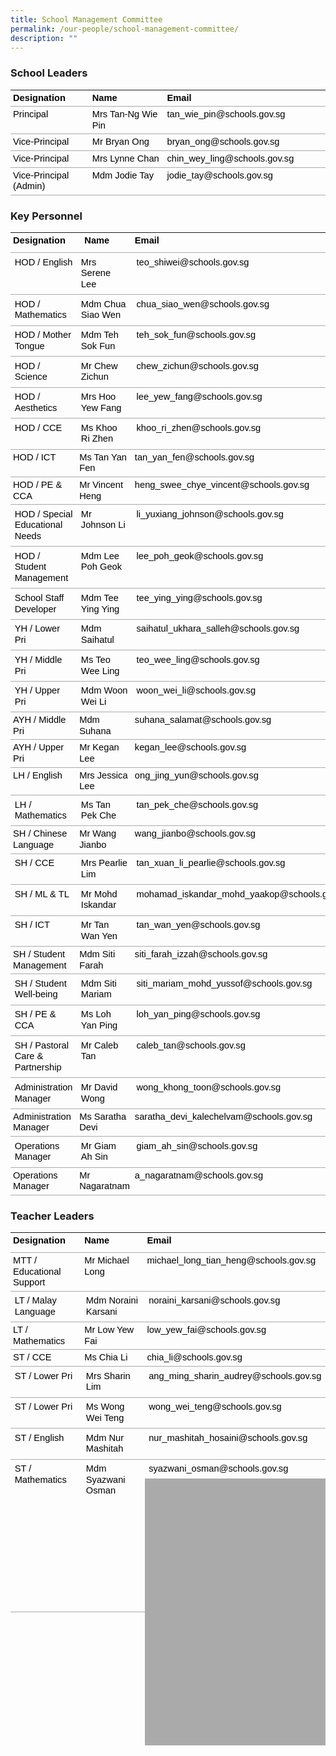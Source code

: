 ```yaml
---
title: School Management Committee
permalink: /our-people/school-management-committee/
description: ""
---
```

### School Leaders

  

<table style="border:none;border-collapse:collapse;"><colgroup><col width="154"><col width="176"><col width="294"></colgroup><tbody><tr style="height:18pt"><td style="border-bottom:solid #aaaaaa 0.75pt;vertical-align:top;padding:3pt 3pt 3pt 3pt;overflow:hidden;overflow-wrap:break-word;"><p dir="ltr" style="line-height:1.2;margin-top:0pt;margin-bottom:0pt;"><span style="font-size:11pt;font-family:Arial;color:#000000;background-color:transparent;font-weight:700;font-style:normal;font-variant:normal;text-decoration:none;vertical-align:top;white-space:pre;white-space:pre-wrap;">Designation</span></p></td><td style="border-bottom:solid #aaaaaa 0.75pt;vertical-align:top;padding:3pt 3pt 3pt 3pt;overflow:hidden;overflow-wrap:break-word;"><p dir="ltr" style="line-height:1.2;margin-top:0pt;margin-bottom:0pt;"><span style="font-size:11pt;font-family:Arial;color:#000000;background-color:transparent;font-weight:700;font-style:normal;font-variant:normal;text-decoration:none;vertical-align:top;white-space:pre;white-space:pre-wrap;">Name</span></p></td><td style="border-bottom:solid #aaaaaa 0.75pt;vertical-align:top;padding:3pt 3pt 3pt 3pt;overflow:hidden;overflow-wrap:break-word;"><p dir="ltr" style="line-height:1.2;margin-top:0pt;margin-bottom:0pt;"><span style="font-size:11pt;font-family:Arial;color:#000000;background-color:transparent;font-weight:700;font-style:normal;font-variant:normal;text-decoration:none;vertical-align:top;white-space:pre;white-space:pre-wrap;">Email</span></p></td></tr><tr style="height:18pt"><td style="border-bottom:solid #aaaaaa 0.75pt;border-top:solid #aaaaaa 0.75pt;vertical-align:top;padding:3pt 3pt 3pt 3pt;overflow:hidden;overflow-wrap:break-word;"><p dir="ltr" style="line-height:1.2;margin-top:0pt;margin-bottom:0pt;"><span style="font-size:11pt;font-family:Arial;color:#000000;background-color:transparent;font-weight:400;font-style:normal;font-variant:normal;text-decoration:none;vertical-align:top;white-space:pre;white-space:pre-wrap;">Principal</span></p></td><td style="border-bottom:solid #aaaaaa 0.75pt;border-top:solid #aaaaaa 0.75pt;vertical-align:top;padding:3pt 3pt 3pt 3pt;overflow:hidden;overflow-wrap:break-word;"><p dir="ltr" style="line-height:1.2;margin-top:0pt;margin-bottom:0pt;"><span style="font-size:11pt;font-family:Arial;color:#000000;background-color:transparent;font-weight:400;font-style:normal;font-variant:normal;text-decoration:none;vertical-align:top;white-space:pre;white-space:pre-wrap;">Mrs Tan-Ng Wie Pin</span></p></td><td style="border-bottom:solid #aaaaaa 0.75pt;border-top:solid #aaaaaa 0.75pt;vertical-align:top;padding:3pt 3pt 3pt 3pt;overflow:hidden;overflow-wrap:break-word;"><p dir="ltr" style="line-height:1.2;margin-top:0pt;margin-bottom:0pt;"><span style="font-size:11pt;font-family:Arial;color:#000000;background-color:transparent;font-weight:400;font-style:normal;font-variant:normal;text-decoration:none;vertical-align:top;white-space:pre;white-space:pre-wrap;">tan_wie_pin@schools.gov.sg</span></p></td></tr><tr style="height:18pt"><td style="border-bottom:solid #aaaaaa 0.75pt;border-top:solid #aaaaaa 0.75pt;vertical-align:top;padding:3pt 3pt 3pt 3pt;overflow:hidden;overflow-wrap:break-word;"><p dir="ltr" style="line-height:1.2;margin-top:0pt;margin-bottom:0pt;"><span style="font-size:11pt;font-family:Arial;color:#000000;background-color:transparent;font-weight:400;font-style:normal;font-variant:normal;text-decoration:none;vertical-align:top;white-space:pre;white-space:pre-wrap;">Vice-Principal</span></p></td><td style="border-bottom:solid #aaaaaa 0.75pt;border-top:solid #aaaaaa 0.75pt;vertical-align:top;padding:3pt 3pt 3pt 3pt;overflow:hidden;overflow-wrap:break-word;"><p dir="ltr" style="line-height:1.2;margin-top:0pt;margin-bottom:0pt;"><span style="font-size:11pt;font-family:Arial;color:#000000;background-color:transparent;font-weight:400;font-style:normal;font-variant:normal;text-decoration:none;vertical-align:top;white-space:pre;white-space:pre-wrap;">Mr Bryan Ong</span></p></td><td style="border-bottom:solid #aaaaaa 0.75pt;border-top:solid #aaaaaa 0.75pt;vertical-align:top;padding:3pt 3pt 3pt 3pt;overflow:hidden;overflow-wrap:break-word;"><p dir="ltr" style="line-height:1.2;margin-top:0pt;margin-bottom:0pt;"><span style="font-size:11pt;font-family:Arial;color:#000000;background-color:transparent;font-weight:400;font-style:normal;font-variant:normal;text-decoration:none;vertical-align:top;white-space:pre;white-space:pre-wrap;">bryan_ong@schools.gov.sg</span></p></td></tr><tr style="height:18pt"><td style="border-bottom:solid #aaaaaa 0.75pt;border-top:solid #aaaaaa 0.75pt;vertical-align:top;padding:3pt 3pt 3pt 3pt;overflow:hidden;overflow-wrap:break-word;"><p dir="ltr" style="line-height:1.2;margin-top:0pt;margin-bottom:0pt;"><span style="font-size:11pt;font-family:Arial;color:#000000;background-color:transparent;font-weight:400;font-style:normal;font-variant:normal;text-decoration:none;vertical-align:top;white-space:pre;white-space:pre-wrap;">Vice-Principal</span></p></td><td style="border-bottom:solid #aaaaaa 0.75pt;border-top:solid #aaaaaa 0.75pt;vertical-align:top;padding:3pt 3pt 3pt 3pt;overflow:hidden;overflow-wrap:break-word;"><p dir="ltr" style="line-height:1.2;margin-top:0pt;margin-bottom:0pt;"><span style="font-size:11pt;font-family:Arial;color:#000000;background-color:transparent;font-weight:400;font-style:normal;font-variant:normal;text-decoration:none;vertical-align:top;white-space:pre;white-space:pre-wrap;">Mrs Lynne Chan</span></p></td><td style="border-bottom:solid #aaaaaa 0.75pt;border-top:solid #aaaaaa 0.75pt;vertical-align:top;padding:3pt 3pt 3pt 3pt;overflow:hidden;overflow-wrap:break-word;"><p dir="ltr" style="line-height:1.2;margin-top:0pt;margin-bottom:0pt;"><span style="font-size:11pt;font-family:Arial;color:#000000;background-color:transparent;font-weight:400;font-style:normal;font-variant:normal;text-decoration:none;vertical-align:top;white-space:pre;white-space:pre-wrap;">chin_wey_ling@schools.gov.sg</span></p></td></tr><tr style="height:18pt"><td style="border-bottom:solid #aaaaaa 0.75pt;border-top:solid #aaaaaa 0.75pt;vertical-align:top;padding:3pt 3pt 3pt 3pt;overflow:hidden;overflow-wrap:break-word;"><p dir="ltr" style="line-height:1.2;margin-top:0pt;margin-bottom:0pt;"><span style="font-size:11pt;font-family:Arial;color:#000000;background-color:transparent;font-weight:400;font-style:normal;font-variant:normal;text-decoration:none;vertical-align:top;white-space:pre;white-space:pre-wrap;">Vice-Principal (Admin)</span></p></td><td style="border-bottom:solid #aaaaaa 0.75pt;border-top:solid #aaaaaa 0.75pt;vertical-align:top;padding:3pt 3pt 3pt 3pt;overflow:hidden;overflow-wrap:break-word;"><p dir="ltr" style="line-height:1.2;margin-top:0pt;margin-bottom:0pt;"><span style="font-size:11pt;font-family:Arial;color:#000000;background-color:transparent;font-weight:400;font-style:normal;font-variant:normal;text-decoration:none;vertical-align:top;white-space:pre;white-space:pre-wrap;">Mdm Jodie Tay&nbsp;</span></p></td><td style="border-bottom:solid #aaaaaa 0.75pt;border-top:solid #aaaaaa 0.75pt;vertical-align:top;padding:3pt 3pt 3pt 3pt;overflow:hidden;overflow-wrap:break-word;"><p dir="ltr" style="line-height:1.2;margin-top:0pt;margin-bottom:0pt;"><span style="font-size:11pt;font-family:Arial;color:#000000;background-color:transparent;font-weight:400;font-style:normal;font-variant:normal;text-decoration:none;vertical-align:top;white-space:pre;white-space:pre-wrap;">jodie_tay@schools.gov.sg</span></p></td></tr></tbody></table>


### Key Personnel

<table style="border:none;border-collapse:collapse;"><colgroup><col width="165"><col width="168"><col width="291"></colgroup><tbody><tr style="height:24pt"><td style="border-bottom:solid #aaaaaa 0.75pt;vertical-align:top;padding:3pt 3pt 3pt 3pt;overflow:hidden;overflow-wrap:break-word;"><p dir="ltr" style="line-height:1.2;margin-top:0pt;margin-bottom:0pt;"><span style="font-size:11pt;font-family:Arial;color:#000000;background-color:transparent;font-weight:700;font-style:normal;font-variant:normal;text-decoration:none;vertical-align:top;white-space:pre;white-space:pre-wrap;">Designation</span></p></td><td style="border-bottom:solid #aaaaaa 0.75pt;vertical-align:top;padding:3pt 3pt 3pt 3pt;overflow:hidden;overflow-wrap:break-word;"><p dir="ltr" style="line-height:1.2;margin-top:0pt;margin-bottom:0pt;"><span style="font-size:11pt;font-family:Arial;color:#000000;background-color:transparent;font-weight:700;font-style:normal;font-variant:normal;text-decoration:none;vertical-align:top;white-space:pre;white-space:pre-wrap;">&nbsp; Name</span></p></td><td style="border-bottom:solid #aaaaaa 0.75pt;vertical-align:top;padding:3pt 3pt 3pt 3pt;overflow:hidden;overflow-wrap:break-word;"><p dir="ltr" style="line-height:1.2;margin-top:0pt;margin-bottom:0pt;"><span style="font-size:11pt;font-family:Arial;color:#000000;background-color:transparent;font-weight:700;font-style:normal;font-variant:normal;text-decoration:none;vertical-align:top;white-space:pre;white-space:pre-wrap;">Email</span></p></td></tr><tr style="height:13.5pt"><td style="border-bottom:solid #aaaaaa 0.75pt;border-top:solid #aaaaaa 0.75pt;vertical-align:top;padding:5pt 5pt 5pt 5pt;overflow:hidden;overflow-wrap:break-word;"><p dir="ltr" style="line-height:1.2;margin-top:0pt;margin-bottom:0pt;"><span style="font-size:11pt;font-family:Arial;color:#000000;background-color:transparent;font-weight:400;font-style:normal;font-variant:normal;text-decoration:none;vertical-align:top;white-space:pre;white-space:pre-wrap;">HOD / English</span></p></td><td style="border-bottom:solid #aaaaaa 0.75pt;border-top:solid #aaaaaa 0.75pt;vertical-align:top;padding:5pt 5pt 5pt 5pt;overflow:hidden;overflow-wrap:break-word;"><p dir="ltr" style="line-height:1.2;margin-top:0pt;margin-bottom:0pt;"><span style="font-size:11pt;font-family:Arial;color:#000000;background-color:transparent;font-weight:400;font-style:normal;font-variant:normal;text-decoration:none;vertical-align:top;white-space:pre;white-space:pre-wrap;">Mrs Serene Lee&nbsp;</span></p></td><td style="border-bottom:solid #aaaaaa 0.75pt;border-top:solid #aaaaaa 0.75pt;vertical-align:top;padding:5pt 5pt 5pt 5pt;overflow:hidden;overflow-wrap:break-word;"><p dir="ltr" style="line-height:1.2;margin-top:0pt;margin-bottom:0pt;"><span style="font-size:11pt;font-family:Arial;color:#000000;background-color:transparent;font-weight:400;font-style:normal;font-variant:normal;text-decoration:none;vertical-align:top;white-space:pre;white-space:pre-wrap;">teo_shiwei@schools.gov.sg</span></p></td></tr><tr style="height:6.75pt"><td style="border-bottom:solid #aaaaaa 0.75pt;border-top:solid #aaaaaa 0.75pt;vertical-align:top;padding:5pt 5pt 5pt 5pt;overflow:hidden;overflow-wrap:break-word;"><p dir="ltr" style="line-height:1.2;margin-top:0pt;margin-bottom:0pt;"><span style="font-size:11pt;font-family:Arial;color:#000000;background-color:transparent;font-weight:400;font-style:normal;font-variant:normal;text-decoration:none;vertical-align:top;white-space:pre;white-space:pre-wrap;">HOD / Mathematics</span></p></td><td style="border-bottom:solid #aaaaaa 0.75pt;border-top:solid #aaaaaa 0.75pt;vertical-align:top;padding:5pt 5pt 5pt 5pt;overflow:hidden;overflow-wrap:break-word;"><p dir="ltr" style="line-height:1.2;margin-top:0pt;margin-bottom:0pt;"><span style="font-size:11pt;font-family:Arial;color:#000000;background-color:transparent;font-weight:400;font-style:normal;font-variant:normal;text-decoration:none;vertical-align:top;white-space:pre;white-space:pre-wrap;">Mdm Chua Siao Wen&nbsp;</span></p></td><td style="border-bottom:solid #aaaaaa 0.75pt;border-top:solid #aaaaaa 0.75pt;vertical-align:top;padding:5pt 5pt 5pt 5pt;overflow:hidden;overflow-wrap:break-word;"><p dir="ltr" style="line-height:1.2;margin-top:0pt;margin-bottom:0pt;"><span style="font-size:11pt;font-family:Arial;color:#000000;background-color:transparent;font-weight:400;font-style:normal;font-variant:normal;text-decoration:none;vertical-align:top;white-space:pre;white-space:pre-wrap;">chua_siao_wen@schools.gov.sg</span></p></td></tr><tr style="height:0pt"><td style="border-bottom:solid #aaaaaa 0.75pt;border-top:solid #aaaaaa 0.75pt;vertical-align:top;padding:5pt 5pt 5pt 5pt;overflow:hidden;overflow-wrap:break-word;"><p dir="ltr" style="line-height:1.2;margin-top:0pt;margin-bottom:0pt;"><span style="font-size:11pt;font-family:Arial;color:#000000;background-color:transparent;font-weight:400;font-style:normal;font-variant:normal;text-decoration:none;vertical-align:top;white-space:pre;white-space:pre-wrap;">HOD / Mother Tongue</span></p></td><td style="border-bottom:solid #aaaaaa 0.75pt;border-top:solid #aaaaaa 0.75pt;vertical-align:top;padding:5pt 5pt 5pt 5pt;overflow:hidden;overflow-wrap:break-word;"><p dir="ltr" style="line-height:1.2;margin-top:0pt;margin-bottom:0pt;"><span style="font-size:11pt;font-family:Arial;color:#000000;background-color:transparent;font-weight:400;font-style:normal;font-variant:normal;text-decoration:none;vertical-align:top;white-space:pre;white-space:pre-wrap;">Mdm Teh Sok Fun</span></p></td><td style="border-bottom:solid #aaaaaa 0.75pt;border-top:solid #aaaaaa 0.75pt;vertical-align:top;padding:5pt 5pt 5pt 5pt;overflow:hidden;overflow-wrap:break-word;"><p dir="ltr" style="line-height:1.2;margin-top:0pt;margin-bottom:0pt;"><span style="font-size:11pt;font-family:Arial;color:#000000;background-color:transparent;font-weight:400;font-style:normal;font-variant:normal;text-decoration:none;vertical-align:top;white-space:pre;white-space:pre-wrap;">teh_sok_fun@schools.gov.sg</span></p></td></tr><tr style="height:0pt"><td style="border-bottom:solid #aaaaaa 0.75pt;border-top:solid #aaaaaa 0.75pt;vertical-align:top;padding:5pt 5pt 5pt 5pt;overflow:hidden;overflow-wrap:break-word;"><p dir="ltr" style="line-height:1.2;margin-top:0pt;margin-bottom:0pt;"><span style="font-size:11pt;font-family:Arial;color:#000000;background-color:transparent;font-weight:400;font-style:normal;font-variant:normal;text-decoration:none;vertical-align:top;white-space:pre;white-space:pre-wrap;">HOD / Science</span></p></td><td style="border-bottom:solid #aaaaaa 0.75pt;border-top:solid #aaaaaa 0.75pt;vertical-align:top;padding:5pt 5pt 5pt 5pt;overflow:hidden;overflow-wrap:break-word;"><p dir="ltr" style="line-height:1.2;margin-top:0pt;margin-bottom:0pt;"><span style="font-size:11pt;font-family:Arial;color:#000000;background-color:transparent;font-weight:400;font-style:normal;font-variant:normal;text-decoration:none;vertical-align:top;white-space:pre;white-space:pre-wrap;">Mr Chew Zichun</span></p></td><td style="border-bottom:solid #aaaaaa 0.75pt;border-top:solid #aaaaaa 0.75pt;vertical-align:top;padding:5pt 5pt 5pt 5pt;overflow:hidden;overflow-wrap:break-word;"><p dir="ltr" style="line-height:1.2;margin-top:0pt;margin-bottom:0pt;"><span style="font-size:11pt;font-family:Arial;color:#000000;background-color:transparent;font-weight:400;font-style:normal;font-variant:normal;text-decoration:none;vertical-align:top;white-space:pre;white-space:pre-wrap;">chew_zichun@schools.gov.sg</span></p></td></tr><tr style="height:0pt"><td style="border-bottom:solid #aaaaaa 0.75pt;border-top:solid #aaaaaa 0.75pt;vertical-align:top;padding:5pt 5pt 5pt 5pt;overflow:hidden;overflow-wrap:break-word;"><p dir="ltr" style="line-height:1.2;margin-top:0pt;margin-bottom:0pt;"><span style="font-size:11pt;font-family:Arial;color:#000000;background-color:transparent;font-weight:400;font-style:normal;font-variant:normal;text-decoration:none;vertical-align:top;white-space:pre;white-space:pre-wrap;">HOD / Aesthetics</span></p></td><td style="border-bottom:solid #aaaaaa 0.75pt;border-top:solid #aaaaaa 0.75pt;vertical-align:top;padding:5pt 5pt 5pt 5pt;overflow:hidden;overflow-wrap:break-word;"><p dir="ltr" style="line-height:1.2;margin-top:0pt;margin-bottom:0pt;"><span style="font-size:11pt;font-family:Arial;color:#000000;background-color:transparent;font-weight:400;font-style:normal;font-variant:normal;text-decoration:none;vertical-align:top;white-space:pre;white-space:pre-wrap;">Mrs Hoo Yew Fang&nbsp;</span></p></td><td style="border-bottom:solid #aaaaaa 0.75pt;border-top:solid #aaaaaa 0.75pt;vertical-align:top;padding:5pt 5pt 5pt 5pt;overflow:hidden;overflow-wrap:break-word;"><p dir="ltr" style="line-height:1.2;margin-top:0pt;margin-bottom:0pt;"><span style="font-size:11pt;font-family:Arial;color:#000000;background-color:transparent;font-weight:400;font-style:normal;font-variant:normal;text-decoration:none;vertical-align:top;white-space:pre;white-space:pre-wrap;">lee_yew_fang@schools.gov.sg</span></p></td></tr><tr style="height:0pt"><td style="border-bottom:solid #aaaaaa 0.75pt;border-top:solid #aaaaaa 0.75pt;vertical-align:top;padding:5pt 5pt 5pt 5pt;overflow:hidden;overflow-wrap:break-word;"><p dir="ltr" style="line-height:1.2;margin-top:0pt;margin-bottom:0pt;"><span style="font-size:11pt;font-family:Arial;color:#000000;background-color:transparent;font-weight:400;font-style:normal;font-variant:normal;text-decoration:none;vertical-align:top;white-space:pre;white-space:pre-wrap;">HOD / CCE</span></p></td><td style="border-bottom:solid #aaaaaa 0.75pt;border-top:solid #aaaaaa 0.75pt;vertical-align:top;padding:5pt 5pt 5pt 5pt;overflow:hidden;overflow-wrap:break-word;"><p dir="ltr" style="line-height:1.2;margin-top:0pt;margin-bottom:0pt;"><span style="font-size:11pt;font-family:Arial;color:#000000;background-color:transparent;font-weight:400;font-style:normal;font-variant:normal;text-decoration:none;vertical-align:top;white-space:pre;white-space:pre-wrap;">Ms Khoo Ri Zhen</span></p></td><td style="border-bottom:solid #aaaaaa 0.75pt;border-top:solid #aaaaaa 0.75pt;vertical-align:top;padding:5pt 5pt 5pt 5pt;overflow:hidden;overflow-wrap:break-word;"><p dir="ltr" style="line-height:1.2;margin-top:0pt;margin-bottom:0pt;"><span style="font-size:11pt;font-family:Arial;color:#000000;background-color:transparent;font-weight:400;font-style:normal;font-variant:normal;text-decoration:none;vertical-align:top;white-space:pre;white-space:pre-wrap;">khoo_ri_zhen@schools.gov.sg</span></p></td></tr><tr style="height:8.14892578125pt"><td style="border-bottom:solid #aaaaaa 0.75pt;border-top:solid #aaaaaa 0.75pt;vertical-align:top;padding:3pt 3pt 3pt 3pt;overflow:hidden;overflow-wrap:break-word;"><p dir="ltr" style="line-height:1.2;margin-top:0pt;margin-bottom:0pt;"><span style="font-size:11pt;font-family:Arial;color:#000000;background-color:transparent;font-weight:400;font-style:normal;font-variant:normal;text-decoration:none;vertical-align:top;white-space:pre;white-space:pre-wrap;">HOD / ICT</span></p></td><td style="border-bottom:solid #aaaaaa 0.75pt;border-top:solid #aaaaaa 0.75pt;vertical-align:top;padding:3pt 3pt 3pt 3pt;overflow:hidden;overflow-wrap:break-word;"><p dir="ltr" style="line-height:1.2;margin-top:0pt;margin-bottom:0pt;"><span style="font-size:11pt;font-family:Arial;color:#000000;background-color:transparent;font-weight:400;font-style:normal;font-variant:normal;text-decoration:none;vertical-align:top;white-space:pre;white-space:pre-wrap;">Ms Tan Yan Fen</span></p></td><td style="border-bottom:solid #aaaaaa 0.75pt;border-top:solid #aaaaaa 0.75pt;vertical-align:top;padding:3pt 3pt 3pt 3pt;overflow:hidden;overflow-wrap:break-word;"><p dir="ltr" style="line-height:1.2;margin-top:0pt;margin-bottom:0pt;"><span style="font-size:11pt;font-family:Arial;color:#000000;background-color:transparent;font-weight:400;font-style:normal;font-variant:normal;text-decoration:none;vertical-align:top;white-space:pre;white-space:pre-wrap;">tan_yan_fen@schools.gov.sg</span></p></td></tr><tr style="height:18pt"><td style="border-bottom:solid #aaaaaa 0.75pt;border-top:solid #aaaaaa 0.75pt;vertical-align:top;padding:3pt 3pt 3pt 3pt;overflow:hidden;overflow-wrap:break-word;"><p dir="ltr" style="line-height:1.2;margin-top:0pt;margin-bottom:0pt;"><span style="font-size:11pt;font-family:Arial;color:#000000;background-color:transparent;font-weight:400;font-style:normal;font-variant:normal;text-decoration:none;vertical-align:top;white-space:pre;white-space:pre-wrap;">HOD / PE &amp; CCA</span></p></td><td style="border-bottom:solid #aaaaaa 0.75pt;border-top:solid #aaaaaa 0.75pt;vertical-align:top;padding:3pt 3pt 3pt 3pt;overflow:hidden;overflow-wrap:break-word;"><p dir="ltr" style="line-height:1.2;margin-top:0pt;margin-bottom:0pt;"><span style="font-size:11pt;font-family:Arial;color:#000000;background-color:transparent;font-weight:400;font-style:normal;font-variant:normal;text-decoration:none;vertical-align:top;white-space:pre;white-space:pre-wrap;">Mr Vincent Heng</span></p></td><td style="border-bottom:solid #aaaaaa 0.75pt;border-top:solid #aaaaaa 0.75pt;vertical-align:top;padding:3pt 3pt 3pt 3pt;overflow:hidden;overflow-wrap:break-word;"><p dir="ltr" style="line-height:1.2;margin-top:0pt;margin-bottom:0pt;"><span style="font-size:11pt;font-family:Arial;color:#000000;background-color:transparent;font-weight:400;font-style:normal;font-variant:normal;text-decoration:none;vertical-align:top;white-space:pre;white-space:pre-wrap;">heng_swee_chye_vincent@schools.gov.sg</span></p></td></tr><tr style="height:0pt"><td style="border-bottom:solid #aaaaaa 0.75pt;border-top:solid #aaaaaa 0.75pt;vertical-align:top;padding:5pt 5pt 5pt 5pt;overflow:hidden;overflow-wrap:break-word;"><p dir="ltr" style="line-height:1.2;margin-top:0pt;margin-bottom:0pt;"><span style="font-size:11pt;font-family:Arial;color:#000000;background-color:transparent;font-weight:400;font-style:normal;font-variant:normal;text-decoration:none;vertical-align:top;white-space:pre;white-space:pre-wrap;">HOD / Special Educational Needs</span></p></td><td style="border-bottom:solid #aaaaaa 0.75pt;border-top:solid #aaaaaa 0.75pt;vertical-align:top;padding:5pt 5pt 5pt 5pt;overflow:hidden;overflow-wrap:break-word;"><p dir="ltr" style="line-height:1.2;margin-top:0pt;margin-bottom:0pt;"><span style="font-size:11pt;font-family:Arial;color:#000000;background-color:transparent;font-weight:400;font-style:normal;font-variant:normal;text-decoration:none;vertical-align:top;white-space:pre;white-space:pre-wrap;">Mr Johnson Li</span></p></td><td style="border-bottom:solid #aaaaaa 0.75pt;border-top:solid #aaaaaa 0.75pt;vertical-align:top;padding:5pt 5pt 5pt 5pt;overflow:hidden;overflow-wrap:break-word;"><p dir="ltr" style="line-height:1.2;margin-top:0pt;margin-bottom:0pt;"><span style="font-size:11pt;font-family:Arial;color:#000000;background-color:transparent;font-weight:400;font-style:normal;font-variant:normal;text-decoration:none;vertical-align:top;white-space:pre;white-space:pre-wrap;">li_yuxiang_johnson@schools.gov.sg</span></p></td></tr><tr style="height:0pt"><td style="border-bottom:solid #aaaaaa 0.75pt;border-top:solid #aaaaaa 0.75pt;vertical-align:top;padding:5pt 5pt 5pt 5pt;overflow:hidden;overflow-wrap:break-word;"><p dir="ltr" style="line-height:1.2;margin-top:0pt;margin-bottom:0pt;"><span style="font-size:11pt;font-family:Arial;color:#000000;background-color:transparent;font-weight:400;font-style:normal;font-variant:normal;text-decoration:none;vertical-align:top;white-space:pre;white-space:pre-wrap;">HOD / Student Management</span></p></td><td style="border-bottom:solid #aaaaaa 0.75pt;border-top:solid #aaaaaa 0.75pt;vertical-align:top;padding:5pt 5pt 5pt 5pt;overflow:hidden;overflow-wrap:break-word;"><p dir="ltr" style="line-height:1.2;margin-top:0pt;margin-bottom:0pt;"><span style="font-size:11pt;font-family:Arial;color:#000000;background-color:transparent;font-weight:400;font-style:normal;font-variant:normal;text-decoration:none;vertical-align:top;white-space:pre;white-space:pre-wrap;">Mdm Lee Poh Geok</span></p></td><td style="border-bottom:solid #aaaaaa 0.75pt;border-top:solid #aaaaaa 0.75pt;vertical-align:top;padding:5pt 5pt 5pt 5pt;overflow:hidden;overflow-wrap:break-word;"><p dir="ltr" style="line-height:1.2;margin-top:0pt;margin-bottom:0pt;"><span style="font-size:11pt;font-family:Arial;color:#000000;background-color:transparent;font-weight:400;font-style:normal;font-variant:normal;text-decoration:none;vertical-align:top;white-space:pre;white-space:pre-wrap;">lee_poh_geok@schools.gov.sg</span></p></td></tr><tr style="height:0pt"><td style="border-bottom:solid #aaaaaa 0.75pt;border-top:solid #aaaaaa 0.75pt;vertical-align:top;padding:5pt 5pt 5pt 5pt;overflow:hidden;overflow-wrap:break-word;"><p dir="ltr" style="line-height:1.2;margin-top:0pt;margin-bottom:0pt;"><span style="font-size:11pt;font-family:Arial;color:#000000;background-color:transparent;font-weight:400;font-style:normal;font-variant:normal;text-decoration:none;vertical-align:top;white-space:pre;white-space:pre-wrap;">School Staff Developer</span></p></td><td style="border-bottom:solid #aaaaaa 0.75pt;border-top:solid #aaaaaa 0.75pt;vertical-align:top;padding:5pt 5pt 5pt 5pt;overflow:hidden;overflow-wrap:break-word;"><p dir="ltr" style="line-height:1.2;margin-top:0pt;margin-bottom:0pt;"><span style="font-size:11pt;font-family:Arial;color:#000000;background-color:transparent;font-weight:400;font-style:normal;font-variant:normal;text-decoration:none;vertical-align:top;white-space:pre;white-space:pre-wrap;">Mdm Tee Ying Ying&nbsp;</span></p></td><td style="border-bottom:solid #aaaaaa 0.75pt;border-top:solid #aaaaaa 0.75pt;vertical-align:top;padding:5pt 5pt 5pt 5pt;overflow:hidden;overflow-wrap:break-word;"><p dir="ltr" style="line-height:1.2;margin-top:0pt;margin-bottom:0pt;"><span style="font-size:11pt;font-family:Arial;color:#000000;background-color:transparent;font-weight:400;font-style:normal;font-variant:normal;text-decoration:none;vertical-align:top;white-space:pre;white-space:pre-wrap;">tee_ying_ying@schools.gov.sg</span></p></td></tr><tr style="height:0pt"><td style="border-bottom:solid #aaaaaa 0.75pt;border-top:solid #aaaaaa 0.75pt;vertical-align:top;padding:5pt 5pt 5pt 5pt;overflow:hidden;overflow-wrap:break-word;"><p dir="ltr" style="line-height:1.2;margin-top:0pt;margin-bottom:0pt;"><span style="font-size:11pt;font-family:Arial;color:#000000;background-color:transparent;font-weight:400;font-style:normal;font-variant:normal;text-decoration:none;vertical-align:top;white-space:pre;white-space:pre-wrap;">YH / Lower Pri</span></p></td><td style="border-bottom:solid #aaaaaa 0.75pt;border-top:solid #aaaaaa 0.75pt;vertical-align:top;padding:5pt 5pt 5pt 5pt;overflow:hidden;overflow-wrap:break-word;"><p dir="ltr" style="line-height:1.2;margin-top:0pt;margin-bottom:0pt;"><span style="font-size:11pt;font-family:Arial;color:#000000;background-color:transparent;font-weight:400;font-style:normal;font-variant:normal;text-decoration:none;vertical-align:top;white-space:pre;white-space:pre-wrap;">Mdm Saihatul&nbsp;</span></p></td><td style="border-bottom:solid #aaaaaa 0.75pt;border-top:solid #aaaaaa 0.75pt;vertical-align:top;padding:5pt 5pt 5pt 5pt;overflow:hidden;overflow-wrap:break-word;"><p dir="ltr" style="line-height:1.2;margin-top:0pt;margin-bottom:0pt;"><span style="font-size:11pt;font-family:Arial;color:#000000;background-color:transparent;font-weight:400;font-style:normal;font-variant:normal;text-decoration:none;vertical-align:top;white-space:pre;white-space:pre-wrap;">saihatul_ukhara_salleh@schools.gov.sg</span></p></td></tr><tr style="height:0pt"><td style="border-bottom:solid #aaaaaa 0.75pt;border-top:solid #aaaaaa 0.75pt;vertical-align:top;padding:5pt 5pt 5pt 5pt;overflow:hidden;overflow-wrap:break-word;"><p dir="ltr" style="line-height:1.2;margin-top:0pt;margin-bottom:0pt;"><span style="font-size:11pt;font-family:Arial;color:#000000;background-color:transparent;font-weight:400;font-style:normal;font-variant:normal;text-decoration:none;vertical-align:top;white-space:pre;white-space:pre-wrap;">YH / Middle Pri</span></p></td><td style="border-bottom:solid #aaaaaa 0.75pt;border-top:solid #aaaaaa 0.75pt;vertical-align:top;padding:5pt 5pt 5pt 5pt;overflow:hidden;overflow-wrap:break-word;"><p dir="ltr" style="line-height:1.2;margin-top:0pt;margin-bottom:0pt;"><span style="font-size:11pt;font-family:Arial;color:#000000;background-color:transparent;font-weight:400;font-style:normal;font-variant:normal;text-decoration:none;vertical-align:top;white-space:pre;white-space:pre-wrap;">Ms Teo Wee Ling</span></p></td><td style="border-bottom:solid #aaaaaa 0.75pt;border-top:solid #aaaaaa 0.75pt;vertical-align:top;padding:5pt 5pt 5pt 5pt;overflow:hidden;overflow-wrap:break-word;"><p dir="ltr" style="line-height:1.2;margin-top:0pt;margin-bottom:0pt;"><span style="font-size:11pt;font-family:Arial;color:#000000;background-color:transparent;font-weight:400;font-style:normal;font-variant:normal;text-decoration:none;vertical-align:top;white-space:pre;white-space:pre-wrap;">teo_wee_ling@schools.gov.sg</span></p></td></tr><tr style="height:0pt"><td style="border-bottom:solid #aaaaaa 0.75pt;border-top:solid #aaaaaa 0.75pt;vertical-align:top;padding:5pt 5pt 5pt 5pt;overflow:hidden;overflow-wrap:break-word;"><p dir="ltr" style="line-height:1.2;margin-top:0pt;margin-bottom:0pt;"><span style="font-size:11pt;font-family:Arial;color:#000000;background-color:transparent;font-weight:400;font-style:normal;font-variant:normal;text-decoration:none;vertical-align:top;white-space:pre;white-space:pre-wrap;">YH / Upper Pri&nbsp;</span></p></td><td style="border-bottom:solid #aaaaaa 0.75pt;border-top:solid #aaaaaa 0.75pt;vertical-align:top;padding:5pt 5pt 5pt 5pt;overflow:hidden;overflow-wrap:break-word;"><p dir="ltr" style="line-height:1.2;margin-top:0pt;margin-bottom:0pt;"><span style="font-size:11pt;font-family:Arial;color:#000000;background-color:transparent;font-weight:400;font-style:normal;font-variant:normal;text-decoration:none;vertical-align:top;white-space:pre;white-space:pre-wrap;">Mdm Woon Wei Li</span></p></td><td style="border-bottom:solid #aaaaaa 0.75pt;border-top:solid #aaaaaa 0.75pt;vertical-align:top;padding:5pt 5pt 5pt 5pt;overflow:hidden;overflow-wrap:break-word;"><p dir="ltr" style="line-height:1.2;margin-top:0pt;margin-bottom:0pt;"><span style="font-size:11pt;font-family:Arial;color:#000000;background-color:transparent;font-weight:400;font-style:normal;font-variant:normal;text-decoration:none;vertical-align:top;white-space:pre;white-space:pre-wrap;">woon_wei_li@schools.gov.sg</span></p></td></tr><tr style="height:18pt"><td style="border-bottom:solid #aaaaaa 0.75pt;border-top:solid #aaaaaa 0.75pt;vertical-align:top;padding:3pt 3pt 3pt 3pt;overflow:hidden;overflow-wrap:break-word;"><p dir="ltr" style="line-height:1.2;margin-top:0pt;margin-bottom:0pt;"><span style="font-size:11pt;font-family:Arial;color:#000000;background-color:transparent;font-weight:400;font-style:normal;font-variant:normal;text-decoration:none;vertical-align:top;white-space:pre;white-space:pre-wrap;">AYH / Middle Pri</span></p></td><td style="border-bottom:solid #aaaaaa 0.75pt;border-top:solid #aaaaaa 0.75pt;vertical-align:top;padding:3pt 3pt 3pt 3pt;overflow:hidden;overflow-wrap:break-word;"><p dir="ltr" style="line-height:1.2;margin-top:0pt;margin-bottom:0pt;"><span style="font-size:11pt;font-family:Arial;color:#000000;background-color:transparent;font-weight:400;font-style:normal;font-variant:normal;text-decoration:none;vertical-align:top;white-space:pre;white-space:pre-wrap;">Mdm Suhana</span></p></td><td style="border-bottom:solid #aaaaaa 0.75pt;border-top:solid #aaaaaa 0.75pt;vertical-align:top;padding:3pt 3pt 3pt 3pt;overflow:hidden;overflow-wrap:break-word;"><p dir="ltr" style="line-height:1.2;margin-top:0pt;margin-bottom:0pt;"><span style="font-size:11pt;font-family:Arial;color:#000000;background-color:transparent;font-weight:400;font-style:normal;font-variant:normal;text-decoration:none;vertical-align:top;white-space:pre;white-space:pre-wrap;">suhana_salamat@schools.gov.sg</span></p></td></tr><tr style="height:18pt"><td style="border-bottom:solid #aaaaaa 0.75pt;border-top:solid #aaaaaa 0.75pt;vertical-align:top;padding:3pt 3pt 3pt 3pt;overflow:hidden;overflow-wrap:break-word;"><p dir="ltr" style="line-height:1.2;margin-top:0pt;margin-bottom:0pt;"><span style="font-size:11pt;font-family:Arial;color:#000000;background-color:transparent;font-weight:400;font-style:normal;font-variant:normal;text-decoration:none;vertical-align:top;white-space:pre;white-space:pre-wrap;">AYH / Upper Pri</span></p></td><td style="border-bottom:solid #aaaaaa 0.75pt;border-top:solid #aaaaaa 0.75pt;vertical-align:top;padding:3pt 3pt 3pt 3pt;overflow:hidden;overflow-wrap:break-word;"><p dir="ltr" style="line-height:1.2;margin-top:0pt;margin-bottom:0pt;"><span style="font-size:11pt;font-family:Arial;color:#000000;background-color:transparent;font-weight:400;font-style:normal;font-variant:normal;text-decoration:none;vertical-align:top;white-space:pre;white-space:pre-wrap;">Mr Kegan Lee</span></p></td><td style="border-bottom:solid #aaaaaa 0.75pt;border-top:solid #aaaaaa 0.75pt;vertical-align:top;padding:3pt 3pt 3pt 3pt;overflow:hidden;overflow-wrap:break-word;"><p dir="ltr" style="line-height:1.2;margin-top:0pt;margin-bottom:0pt;"><span style="font-size:11pt;font-family:Arial;color:#000000;background-color:transparent;font-weight:400;font-style:normal;font-variant:normal;text-decoration:none;vertical-align:top;white-space:pre;white-space:pre-wrap;">kegan_lee@schools.gov.sg</span></p></td></tr><tr style="height:18pt"><td style="border-bottom:solid #aaaaaa 0.75pt;border-top:solid #aaaaaa 0.75pt;vertical-align:top;padding:3pt 3pt 3pt 3pt;overflow:hidden;overflow-wrap:break-word;"><p dir="ltr" style="line-height:1.2;margin-top:0pt;margin-bottom:0pt;"><span style="font-size:11pt;font-family:Arial;color:#000000;background-color:transparent;font-weight:400;font-style:normal;font-variant:normal;text-decoration:none;vertical-align:top;white-space:pre;white-space:pre-wrap;">LH / English</span></p></td><td style="border-bottom:solid #aaaaaa 0.75pt;border-top:solid #aaaaaa 0.75pt;vertical-align:top;padding:3pt 3pt 3pt 3pt;overflow:hidden;overflow-wrap:break-word;"><p dir="ltr" style="line-height:1.2;margin-top:0pt;margin-bottom:0pt;"><span style="font-size:11pt;font-family:Arial;color:#000000;background-color:transparent;font-weight:400;font-style:normal;font-variant:normal;text-decoration:none;vertical-align:top;white-space:pre;white-space:pre-wrap;">Mrs Jessica Lee</span></p></td><td style="border-bottom:solid #aaaaaa 0.75pt;border-top:solid #aaaaaa 0.75pt;vertical-align:top;padding:3pt 3pt 3pt 3pt;overflow:hidden;overflow-wrap:break-word;"><p dir="ltr" style="line-height:1.2;margin-top:0pt;margin-bottom:0pt;"><span style="font-size:11pt;font-family:Arial;color:#000000;background-color:transparent;font-weight:400;font-style:normal;font-variant:normal;text-decoration:none;vertical-align:top;white-space:pre;white-space:pre-wrap;">ong_jing_yun@schools.gov.sg</span></p></td></tr><tr style="height:0pt"><td style="border-bottom:solid #aaaaaa 0.75pt;border-top:solid #aaaaaa 0.75pt;vertical-align:top;padding:5pt 5pt 5pt 5pt;overflow:hidden;overflow-wrap:break-word;"><p dir="ltr" style="line-height:1.2;margin-top:0pt;margin-bottom:0pt;"><span style="font-size:11pt;font-family:Arial;color:#000000;background-color:transparent;font-weight:400;font-style:normal;font-variant:normal;text-decoration:none;vertical-align:top;white-space:pre;white-space:pre-wrap;">LH / Mathematics</span></p></td><td style="border-bottom:solid #aaaaaa 0.75pt;border-top:solid #aaaaaa 0.75pt;vertical-align:top;padding:5pt 5pt 5pt 5pt;overflow:hidden;overflow-wrap:break-word;"><p dir="ltr" style="line-height:1.2;margin-top:0pt;margin-bottom:0pt;"><span style="font-size:11pt;font-family:Arial;color:#000000;background-color:transparent;font-weight:400;font-style:normal;font-variant:normal;text-decoration:none;vertical-align:top;white-space:pre;white-space:pre-wrap;">Ms Tan Pek Che</span></p></td><td style="border-bottom:solid #aaaaaa 0.75pt;border-top:solid #aaaaaa 0.75pt;vertical-align:top;padding:5pt 5pt 5pt 5pt;overflow:hidden;overflow-wrap:break-word;"><p dir="ltr" style="line-height:1.2;margin-top:0pt;margin-bottom:0pt;"><span style="font-size:11pt;font-family:Arial;color:#000000;background-color:transparent;font-weight:400;font-style:normal;font-variant:normal;text-decoration:none;vertical-align:top;white-space:pre;white-space:pre-wrap;">tan_pek_che@schools.gov.sg</span></p></td></tr><tr style="height:18pt"><td style="border-bottom:solid #aaaaaa 0.75pt;border-top:solid #aaaaaa 0.75pt;vertical-align:top;padding:3pt 3pt 3pt 3pt;overflow:hidden;overflow-wrap:break-word;"><p dir="ltr" style="line-height:1.2;margin-top:0pt;margin-bottom:0pt;"><span style="font-size:11pt;font-family:Arial;color:#000000;background-color:transparent;font-weight:400;font-style:normal;font-variant:normal;text-decoration:none;vertical-align:top;white-space:pre;white-space:pre-wrap;">SH / Chinese Language</span></p></td><td style="border-bottom:solid #aaaaaa 0.75pt;border-top:solid #aaaaaa 0.75pt;vertical-align:top;padding:3pt 3pt 3pt 3pt;overflow:hidden;overflow-wrap:break-word;"><p dir="ltr" style="line-height:1.2;margin-top:0pt;margin-bottom:0pt;"><span style="font-size:11pt;font-family:Arial;color:#000000;background-color:transparent;font-weight:400;font-style:normal;font-variant:normal;text-decoration:none;vertical-align:top;white-space:pre;white-space:pre-wrap;">Mr Wang Jianbo</span></p></td><td style="border-bottom:solid #aaaaaa 0.75pt;border-top:solid #aaaaaa 0.75pt;vertical-align:top;padding:3pt 3pt 3pt 3pt;overflow:hidden;overflow-wrap:break-word;"><p dir="ltr" style="line-height:1.2;margin-top:0pt;margin-bottom:0pt;"><span style="font-size:11pt;font-family:Arial;color:#000000;background-color:transparent;font-weight:400;font-style:normal;font-variant:normal;text-decoration:none;vertical-align:top;white-space:pre;white-space:pre-wrap;">wang_jianbo@schools.gov.sg</span></p></td></tr><tr style="height:0pt"><td style="border-bottom:solid #aaaaaa 0.75pt;border-top:solid #aaaaaa 0.75pt;vertical-align:top;padding:5pt 5pt 5pt 5pt;overflow:hidden;overflow-wrap:break-word;"><p dir="ltr" style="line-height:1.2;margin-top:0pt;margin-bottom:0pt;"><span style="font-size:11pt;font-family:Arial;color:#000000;background-color:transparent;font-weight:400;font-style:normal;font-variant:normal;text-decoration:none;vertical-align:top;white-space:pre;white-space:pre-wrap;">SH / CCE</span></p></td><td style="border-bottom:solid #aaaaaa 0.75pt;border-top:solid #aaaaaa 0.75pt;vertical-align:top;padding:5pt 5pt 5pt 5pt;overflow:hidden;overflow-wrap:break-word;"><p dir="ltr" style="line-height:1.2;margin-top:0pt;margin-bottom:0pt;"><span style="font-size:11pt;font-family:Arial;color:#000000;background-color:transparent;font-weight:400;font-style:normal;font-variant:normal;text-decoration:none;vertical-align:top;white-space:pre;white-space:pre-wrap;">Mrs Pearlie Lim</span></p></td><td style="border-bottom:solid #aaaaaa 0.75pt;border-top:solid #aaaaaa 0.75pt;vertical-align:top;padding:5pt 5pt 5pt 5pt;overflow:hidden;overflow-wrap:break-word;"><p dir="ltr" style="line-height:1.2;margin-top:0pt;margin-bottom:0pt;"><span style="font-size:11pt;font-family:Arial;color:#000000;background-color:transparent;font-weight:400;font-style:normal;font-variant:normal;text-decoration:none;vertical-align:top;white-space:pre;white-space:pre-wrap;">tan_xuan_li_pearlie@schools.gov.sg&nbsp;</span></p></td></tr><tr style="height:8.7978515625pt"><td style="border-bottom:solid #aaaaaa 0.75pt;border-top:solid #aaaaaa 0.75pt;vertical-align:top;padding:5pt 5pt 5pt 5pt;overflow:hidden;overflow-wrap:break-word;"><p dir="ltr" style="line-height:1.2;margin-top:0pt;margin-bottom:0pt;"><span style="font-size:11pt;font-family:Arial;color:#000000;background-color:transparent;font-weight:400;font-style:normal;font-variant:normal;text-decoration:none;vertical-align:top;white-space:pre;white-space:pre-wrap;">SH / ML &amp; TL</span></p></td><td style="border-bottom:solid #aaaaaa 0.75pt;border-top:solid #aaaaaa 0.75pt;vertical-align:top;padding:5pt 5pt 5pt 5pt;overflow:hidden;overflow-wrap:break-word;"><p dir="ltr" style="line-height:1.2;margin-top:0pt;margin-bottom:0pt;"><span style="font-size:11pt;font-family:Arial;color:#000000;background-color:transparent;font-weight:400;font-style:normal;font-variant:normal;text-decoration:none;vertical-align:top;white-space:pre;white-space:pre-wrap;">Mr Mohd Iskandar</span></p></td><td style="border-bottom:solid #aaaaaa 0.75pt;border-top:solid #aaaaaa 0.75pt;vertical-align:top;padding:5pt 5pt 5pt 5pt;overflow:hidden;overflow-wrap:break-word;"><p dir="ltr" style="line-height:1.2;margin-top:0pt;margin-bottom:0pt;"><span style="font-size:11pt;font-family:Arial;color:#000000;background-color:transparent;font-weight:400;font-style:normal;font-variant:normal;text-decoration:none;vertical-align:top;white-space:pre;white-space:pre-wrap;">mohamad_iskandar_mohd_yaakop@schools.gov.sg</span></p></td></tr><tr style="height:0pt"><td style="border-bottom:solid #aaaaaa 0.75pt;border-top:solid #aaaaaa 0.75pt;vertical-align:top;padding:5pt 5pt 5pt 5pt;overflow:hidden;overflow-wrap:break-word;"><p dir="ltr" style="line-height:1.2;margin-top:0pt;margin-bottom:0pt;"><span style="font-size:11pt;font-family:Arial;color:#000000;background-color:transparent;font-weight:400;font-style:normal;font-variant:normal;text-decoration:none;vertical-align:top;white-space:pre;white-space:pre-wrap;">SH / ICT</span></p></td><td style="border-bottom:solid #aaaaaa 0.75pt;border-top:solid #aaaaaa 0.75pt;vertical-align:top;padding:5pt 5pt 5pt 5pt;overflow:hidden;overflow-wrap:break-word;"><p dir="ltr" style="line-height:1.2;margin-top:0pt;margin-bottom:0pt;"><span style="font-size:11pt;font-family:Arial;color:#000000;background-color:transparent;font-weight:400;font-style:normal;font-variant:normal;text-decoration:none;vertical-align:top;white-space:pre;white-space:pre-wrap;">Mr Tan Wan Yen</span></p></td><td style="border-bottom:solid #aaaaaa 0.75pt;border-top:solid #aaaaaa 0.75pt;vertical-align:top;padding:5pt 5pt 5pt 5pt;overflow:hidden;overflow-wrap:break-word;"><p dir="ltr" style="line-height:1.2;margin-top:0pt;margin-bottom:0pt;"><span style="font-size:11pt;font-family:Arial;color:#000000;background-color:transparent;font-weight:400;font-style:normal;font-variant:normal;text-decoration:none;vertical-align:top;white-space:pre;white-space:pre-wrap;">tan_wan_yen@schools.gov.sg</span></p></td></tr><tr style="height:18pt"><td style="border-bottom:solid #aaaaaa 0.75pt;border-top:solid #aaaaaa 0.75pt;vertical-align:top;padding:3pt 3pt 3pt 3pt;overflow:hidden;overflow-wrap:break-word;"><p dir="ltr" style="line-height:1.2;margin-top:0pt;margin-bottom:0pt;"><span style="font-size:11pt;font-family:Arial;color:#000000;background-color:transparent;font-weight:400;font-style:normal;font-variant:normal;text-decoration:none;vertical-align:top;white-space:pre;white-space:pre-wrap;">SH / Student Management</span></p></td><td style="border-bottom:solid #aaaaaa 0.75pt;border-top:solid #aaaaaa 0.75pt;vertical-align:top;padding:3pt 3pt 3pt 3pt;overflow:hidden;overflow-wrap:break-word;"><p dir="ltr" style="line-height:1.2;margin-top:0pt;margin-bottom:0pt;"><span style="font-size:11pt;font-family:Arial;color:#000000;background-color:transparent;font-weight:400;font-style:normal;font-variant:normal;text-decoration:none;vertical-align:top;white-space:pre;white-space:pre-wrap;">Mdm Siti Farah</span></p></td><td style="border-bottom:solid #aaaaaa 0.75pt;border-top:solid #aaaaaa 0.75pt;vertical-align:top;padding:3pt 3pt 3pt 3pt;overflow:hidden;overflow-wrap:break-word;"><p dir="ltr" style="line-height:1.2;margin-top:0pt;margin-bottom:0pt;"><span style="font-size:11pt;font-family:Arial;color:#000000;background-color:transparent;font-weight:400;font-style:normal;font-variant:normal;text-decoration:none;vertical-align:top;white-space:pre;white-space:pre-wrap;">siti_farah_izzah@schools.gov.sg</span></p></td></tr><tr style="height:6.5478515625pt"><td style="border-bottom:solid #aaaaaa 0.75pt;border-top:solid #aaaaaa 0.75pt;vertical-align:top;padding:5pt 5pt 5pt 5pt;overflow:hidden;overflow-wrap:break-word;"><p dir="ltr" style="line-height:1.2;margin-top:0pt;margin-bottom:0pt;"><span style="font-size:11pt;font-family:Arial;color:#000000;background-color:transparent;font-weight:400;font-style:normal;font-variant:normal;text-decoration:none;vertical-align:top;white-space:pre;white-space:pre-wrap;">SH / Student Well-being</span></p></td><td style="border-bottom:solid #aaaaaa 0.75pt;border-top:solid #aaaaaa 0.75pt;vertical-align:top;padding:5pt 5pt 5pt 5pt;overflow:hidden;overflow-wrap:break-word;"><p dir="ltr" style="line-height:1.2;margin-top:0pt;margin-bottom:0pt;"><span style="font-size:11pt;font-family:Arial;color:#000000;background-color:transparent;font-weight:400;font-style:normal;font-variant:normal;text-decoration:none;vertical-align:top;white-space:pre;white-space:pre-wrap;">Mdm Siti Mariam</span></p></td><td style="border-bottom:solid #aaaaaa 0.75pt;border-top:solid #aaaaaa 0.75pt;vertical-align:top;padding:5pt 5pt 5pt 5pt;overflow:hidden;overflow-wrap:break-word;"><p dir="ltr" style="line-height:1.2;margin-top:0pt;margin-bottom:0pt;"><span style="font-size:11pt;font-family:Arial;color:#000000;background-color:transparent;font-weight:400;font-style:normal;font-variant:normal;text-decoration:none;vertical-align:top;white-space:pre;white-space:pre-wrap;">siti_mariam_mohd_yussof@schools.gov.sg</span></p></td></tr><tr style="height:0pt"><td style="border-bottom:solid #aaaaaa 0.75pt;border-top:solid #aaaaaa 0.75pt;vertical-align:top;padding:5pt 5pt 5pt 5pt;overflow:hidden;overflow-wrap:break-word;"><p dir="ltr" style="line-height:1.2;margin-top:0pt;margin-bottom:0pt;"><span style="font-size:11pt;font-family:Arial;color:#000000;background-color:transparent;font-weight:400;font-style:normal;font-variant:normal;text-decoration:none;vertical-align:top;white-space:pre;white-space:pre-wrap;">SH / PE &amp; CCA</span></p></td><td style="border-bottom:solid #aaaaaa 0.75pt;border-top:solid #aaaaaa 0.75pt;vertical-align:top;padding:5pt 5pt 5pt 5pt;overflow:hidden;overflow-wrap:break-word;"><p dir="ltr" style="line-height:1.2;margin-top:0pt;margin-bottom:0pt;"><span style="font-size:11pt;font-family:Arial;color:#000000;background-color:transparent;font-weight:400;font-style:normal;font-variant:normal;text-decoration:none;vertical-align:top;white-space:pre;white-space:pre-wrap;">Ms Loh Yan Ping</span></p></td><td style="border-bottom:solid #aaaaaa 0.75pt;border-top:solid #aaaaaa 0.75pt;vertical-align:top;padding:5pt 5pt 5pt 5pt;overflow:hidden;overflow-wrap:break-word;"><p dir="ltr" style="line-height:1.2;margin-top:0pt;margin-bottom:0pt;"><span style="font-size:11pt;font-family:Arial;color:#000000;background-color:transparent;font-weight:400;font-style:normal;font-variant:normal;text-decoration:none;vertical-align:top;white-space:pre;white-space:pre-wrap;">loh_yan_ping@schools.gov.sg</span></p></td></tr><tr style="height:2.7978515625pt"><td style="border-bottom:solid #aaaaaa 0.75pt;border-top:solid #aaaaaa 0.75pt;vertical-align:top;padding:5pt 5pt 5pt 5pt;overflow:hidden;overflow-wrap:break-word;"><p dir="ltr" style="line-height:1.2;margin-top:0pt;margin-bottom:0pt;"><span style="font-size:11pt;font-family:Arial;color:#000000;background-color:transparent;font-weight:400;font-style:normal;font-variant:normal;text-decoration:none;vertical-align:top;white-space:pre;white-space:pre-wrap;">SH / Pastoral Care &amp; Partnership</span></p></td><td style="border-bottom:solid #aaaaaa 0.75pt;border-top:solid #aaaaaa 0.75pt;vertical-align:top;padding:5pt 5pt 5pt 5pt;overflow:hidden;overflow-wrap:break-word;"><p dir="ltr" style="line-height:1.2;margin-top:0pt;margin-bottom:0pt;"><span style="font-size:11pt;font-family:Arial;color:#000000;background-color:transparent;font-weight:400;font-style:normal;font-variant:normal;text-decoration:none;vertical-align:top;white-space:pre;white-space:pre-wrap;">Mr Caleb Tan</span></p></td><td style="border-bottom:solid #aaaaaa 0.75pt;border-top:solid #aaaaaa 0.75pt;vertical-align:top;padding:5pt 5pt 5pt 5pt;overflow:hidden;overflow-wrap:break-word;"><p dir="ltr" style="line-height:1.2;margin-top:0pt;margin-bottom:0pt;"><span style="font-size:11pt;font-family:Arial;color:#000000;background-color:transparent;font-weight:400;font-style:normal;font-variant:normal;text-decoration:none;vertical-align:top;white-space:pre;white-space:pre-wrap;">caleb_tan@schools.gov.sg</span></p></td></tr><tr style="height:8.0478515625pt"><td style="border-bottom:solid #aaaaaa 0.75pt;border-top:solid #aaaaaa 0.75pt;vertical-align:top;padding:5pt 5pt 5pt 5pt;overflow:hidden;overflow-wrap:break-word;"><p dir="ltr" style="line-height:1.2;margin-top:0pt;margin-bottom:0pt;"><span style="font-size:11pt;font-family:Arial;color:#000000;background-color:transparent;font-weight:400;font-style:normal;font-variant:normal;text-decoration:none;vertical-align:top;white-space:pre;white-space:pre-wrap;">Administration Manager</span></p></td><td style="border-bottom:solid #aaaaaa 0.75pt;border-top:solid #aaaaaa 0.75pt;vertical-align:top;padding:5pt 5pt 5pt 5pt;overflow:hidden;overflow-wrap:break-word;"><p dir="ltr" style="line-height:1.2;margin-top:0pt;margin-bottom:0pt;"><span style="font-size:11pt;font-family:Arial;color:#000000;background-color:transparent;font-weight:400;font-style:normal;font-variant:normal;text-decoration:none;vertical-align:top;white-space:pre;white-space:pre-wrap;">Mr David Wong</span></p></td><td style="border-bottom:solid #aaaaaa 0.75pt;border-top:solid #aaaaaa 0.75pt;vertical-align:top;padding:5pt 5pt 5pt 5pt;overflow:hidden;overflow-wrap:break-word;"><p dir="ltr" style="line-height:1.2;margin-top:0pt;margin-bottom:0pt;"><span style="font-size:11pt;font-family:Arial;color:#000000;background-color:transparent;font-weight:400;font-style:normal;font-variant:normal;text-decoration:none;vertical-align:top;white-space:pre;white-space:pre-wrap;">wong_khong_toon@schools.gov.sg</span></p></td></tr><tr style="height:21pt"><td style="border-bottom:solid #aaaaaa 0.75pt;border-top:solid #aaaaaa 0.75pt;vertical-align:top;padding:3pt 3pt 3pt 3pt;overflow:hidden;overflow-wrap:break-word;"><p dir="ltr" style="line-height:1.2;margin-top:0pt;margin-bottom:0pt;"><span style="font-size:11pt;font-family:Arial;color:#000000;background-color:transparent;font-weight:400;font-style:normal;font-variant:normal;text-decoration:none;vertical-align:top;white-space:pre;white-space:pre-wrap;">Administration</span></p><p dir="ltr" style="line-height:1.2;margin-top:0pt;margin-bottom:0pt;"><span style="font-size:11pt;font-family:Arial;color:#000000;background-color:transparent;font-weight:400;font-style:normal;font-variant:normal;text-decoration:none;vertical-align:top;white-space:pre;white-space:pre-wrap;">Manager</span></p></td><td style="border-bottom:solid #aaaaaa 0.75pt;border-top:solid #aaaaaa 0.75pt;vertical-align:top;padding:3pt 3pt 3pt 3pt;overflow:hidden;overflow-wrap:break-word;"><p dir="ltr" style="line-height:1.2;margin-top:0pt;margin-bottom:0pt;"><span style="font-size:11pt;font-family:Arial;color:#000000;background-color:transparent;font-weight:400;font-style:normal;font-variant:normal;text-decoration:none;vertical-align:top;white-space:pre;white-space:pre-wrap;">Ms Saratha Devi</span></p></td><td style="border-bottom:solid #aaaaaa 0.75pt;border-top:solid #aaaaaa 0.75pt;vertical-align:top;padding:3pt 3pt 3pt 3pt;overflow:hidden;overflow-wrap:break-word;"><p dir="ltr" style="line-height:1.2;margin-top:0pt;margin-bottom:0pt;"><span style="font-size:11pt;font-family:Arial;color:#000000;background-color:transparent;font-weight:400;font-style:normal;font-variant:normal;text-decoration:none;vertical-align:top;white-space:pre;white-space:pre-wrap;">saratha_devi_kalechelvam@schools.gov.sg</span></p></td></tr><tr style="height:0pt"><td style="border-bottom:solid #aaaaaa 0.75pt;border-top:solid #aaaaaa 0.75pt;vertical-align:top;padding:5pt 5pt 5pt 5pt;overflow:hidden;overflow-wrap:break-word;"><p dir="ltr" style="line-height:1.2;margin-top:0pt;margin-bottom:0pt;"><span style="font-size:11pt;font-family:Arial;color:#000000;background-color:transparent;font-weight:400;font-style:normal;font-variant:normal;text-decoration:none;vertical-align:top;white-space:pre;white-space:pre-wrap;">Operations Manager</span></p></td><td style="border-bottom:solid #aaaaaa 0.75pt;border-top:solid #aaaaaa 0.75pt;vertical-align:top;padding:5pt 5pt 5pt 5pt;overflow:hidden;overflow-wrap:break-word;"><p dir="ltr" style="line-height:1.2;margin-top:0pt;margin-bottom:0pt;"><span style="font-size:11pt;font-family:Arial;color:#000000;background-color:transparent;font-weight:400;font-style:normal;font-variant:normal;text-decoration:none;vertical-align:top;white-space:pre;white-space:pre-wrap;">Mr Giam Ah Sin</span></p></td><td style="border-bottom:solid #aaaaaa 0.75pt;border-top:solid #aaaaaa 0.75pt;vertical-align:top;padding:5pt 5pt 5pt 5pt;overflow:hidden;overflow-wrap:break-word;"><p dir="ltr" style="line-height:1.2;margin-top:0pt;margin-bottom:0pt;"><span style="font-size:11pt;font-family:Arial;color:#000000;background-color:transparent;font-weight:400;font-style:normal;font-variant:normal;text-decoration:none;vertical-align:top;white-space:pre;white-space:pre-wrap;">giam_ah_sin@schools.gov.sg</span></p></td></tr><tr style="height:18pt"><td style="border-bottom:solid #aaaaaa 0.75pt;border-top:solid #aaaaaa 0.75pt;vertical-align:top;padding:3pt 3pt 3pt 3pt;overflow:hidden;overflow-wrap:break-word;"><p dir="ltr" style="line-height:1.2;margin-top:0pt;margin-bottom:0pt;"><span style="font-size:11pt;font-family:Arial;color:#000000;background-color:transparent;font-weight:400;font-style:normal;font-variant:normal;text-decoration:none;vertical-align:top;white-space:pre;white-space:pre-wrap;">Operations Manager</span></p></td><td style="border-bottom:solid #aaaaaa 0.75pt;border-top:solid #aaaaaa 0.75pt;vertical-align:top;padding:3pt 3pt 3pt 3pt;overflow:hidden;overflow-wrap:break-word;"><p dir="ltr" style="line-height:1.2;margin-top:0pt;margin-bottom:0pt;"><span style="font-size:11pt;font-family:Arial;color:#000000;background-color:transparent;font-weight:400;font-style:normal;font-variant:normal;text-decoration:none;vertical-align:top;white-space:pre;white-space:pre-wrap;">Mr Nagaratnam</span></p></td><td style="border-bottom:solid #aaaaaa 0.75pt;border-top:solid #aaaaaa 0.75pt;vertical-align:top;padding:3pt 3pt 3pt 3pt;overflow:hidden;overflow-wrap:break-word;"><p dir="ltr" style="line-height:1.2;margin-top:0pt;margin-bottom:0pt;"><span style="font-size:11pt;font-family:Arial;color:#000000;background-color:transparent;font-weight:400;font-style:normal;font-variant:normal;text-decoration:none;vertical-align:top;white-space:pre;white-space:pre-wrap;">a_nagaratnam@schools.gov.sg</span></p></td></tr></tbody></table>

### Teacher Leaders

<table style="border:none;border-collapse:collapse;"><colgroup><col width="166"><col width="171"><col width="286"></colgroup><tbody><tr style="height:24pt"><td style="border-bottom:solid #aaaaaa 0.75pt;vertical-align:top;padding:3pt 3pt 3pt 3pt;overflow:hidden;overflow-wrap:break-word;"><p dir="ltr" style="line-height:1.2;margin-top:0pt;margin-bottom:0pt;"><span style="font-size:11pt;font-family:Arial;color:#000000;background-color:transparent;font-weight:700;font-style:normal;font-variant:normal;text-decoration:none;vertical-align:top;white-space:pre;white-space:pre-wrap;">Designation</span></p></td><td style="border-bottom:solid #aaaaaa 0.75pt;vertical-align:top;padding:3pt 3pt 3pt 3pt;overflow:hidden;overflow-wrap:break-word;"><p dir="ltr" style="line-height:1.2;margin-top:0pt;margin-bottom:0pt;"><span style="font-size:11pt;font-family:Arial;color:#000000;background-color:transparent;font-weight:700;font-style:normal;font-variant:normal;text-decoration:none;vertical-align:top;white-space:pre;white-space:pre-wrap;">Name</span></p></td><td style="border-bottom:solid #aaaaaa 0.75pt;vertical-align:top;padding:3pt 3pt 3pt 3pt;overflow:hidden;overflow-wrap:break-word;"><p dir="ltr" style="line-height:1.2;margin-top:0pt;margin-bottom:0pt;"><span style="font-size:11pt;font-family:Arial;color:#000000;background-color:transparent;font-weight:700;font-style:normal;font-variant:normal;text-decoration:none;vertical-align:top;white-space:pre;white-space:pre-wrap;">Email</span></p></td></tr><tr style="height:18pt"><td style="border-bottom:solid #aaaaaa 0.75pt;border-top:solid #aaaaaa 0.75pt;vertical-align:top;padding:3pt 3pt 3pt 3pt;overflow:hidden;overflow-wrap:break-word;"><p dir="ltr" style="line-height:1.2;margin-top:0pt;margin-bottom:0pt;"><span style="font-size:11pt;font-family:Arial;color:#000000;background-color:transparent;font-weight:400;font-style:normal;font-variant:normal;text-decoration:none;vertical-align:top;white-space:pre;white-space:pre-wrap;">MTT / Educational Support<td style="border-bottom:solid #aaaaaa 0.75pt;border-top:solid #aaaaaa 0.75pt;vertical-align:top;padding:3pt 3pt 3pt 3pt;overflow:hidden;overflow-wrap:break-word;"><p dir="ltr" style="line-height:1.2;margin-top:0pt;margin-bottom:0pt;"><span style="font-size:11pt;font-family:Arial;color:#000000;background-color:transparent;font-weight:400;font-style:normal;font-variant:normal;text-decoration:none;vertical-align:top;white-space:pre;white-space:pre-wrap;">Mr Michael Long</span></p></td><td style="border-bottom:solid #aaaaaa 0.75pt;border-top:solid #aaaaaa 0.75pt;vertical-align:top;padding:3pt 3pt 3pt 3pt;overflow:hidden;overflow-wrap:break-word;"><p dir="ltr" style="line-height:1.2;margin-top:0pt;margin-bottom:0pt;"><span style="font-size:11pt;font-family:Arial;color:#000000;background-color:transparent;font-weight:400;font-style:normal;font-variant:normal;text-decoration:none;vertical-align:top;white-space:pre;white-space:pre-wrap;">michael_long_tian_heng@schools.gov.sg</span></p><br></td></tr><tr style="height:0pt"><td style="border-bottom:solid #aaaaaa 0.75pt;border-top:solid #aaaaaa 0.75pt;vertical-align:top;padding:5pt 5pt 5pt 5pt;overflow:hidden;overflow-wrap:break-word;"><p dir="ltr" style="line-height:1.2;margin-top:0pt;margin-bottom:0pt;"><span style="font-size:11pt;font-family:Arial;color:#000000;background-color:transparent;font-weight:400;font-style:normal;font-variant:normal;text-decoration:none;vertical-align:top;white-space:pre;white-space:pre-wrap;">LT / Malay Language</span></p></td><td style="border-bottom:solid #aaaaaa 0.75pt;border-top:solid #aaaaaa 0.75pt;vertical-align:top;padding:5pt 5pt 5pt 5pt;overflow:hidden;overflow-wrap:break-word;"><p dir="ltr" style="line-height:1.2;margin-top:0pt;margin-bottom:0pt;"><span style="font-size:11pt;font-family:Arial;color:#000000;background-color:transparent;font-weight:400;font-style:normal;font-variant:normal;text-decoration:none;vertical-align:top;white-space:pre;white-space:pre-wrap;">Mdm Noraini Karsani</span></p></td><td style="border-bottom:solid #aaaaaa 0.75pt;border-top:solid #aaaaaa 0.75pt;vertical-align:top;padding:5pt 5pt 5pt 5pt;overflow:hidden;overflow-wrap:break-word;"><p dir="ltr" style="line-height:1.2;margin-top:0pt;margin-bottom:0pt;"><span style="font-size:11pt;font-family:Arial;color:#000000;background-color:transparent;font-weight:400;font-style:normal;font-variant:normal;text-decoration:none;vertical-align:top;white-space:pre;white-space:pre-wrap;">noraini_karsani@schools.gov.sg</span></p></td></tr><tr style="height:18pt"><td style="border-bottom:solid #aaaaaa 0.75pt;border-top:solid #aaaaaa 0.75pt;vertical-align:top;padding:3pt 3pt 3pt 3pt;overflow:hidden;overflow-wrap:break-word;"><p dir="ltr" style="line-height:1.2;margin-top:0pt;margin-bottom:0pt;"><span style="font-size:11pt;font-family:Arial;color:#000000;background-color:transparent;font-weight:400;font-style:normal;font-variant:normal;text-decoration:none;vertical-align:top;white-space:pre;white-space:pre-wrap;">LT / Mathematics</span></p></td><td style="border-bottom:solid #aaaaaa 0.75pt;border-top:solid #aaaaaa 0.75pt;vertical-align:top;padding:3pt 3pt 3pt 3pt;overflow:hidden;overflow-wrap:break-word;"><p dir="ltr" style="line-height:1.2;margin-top:0pt;margin-bottom:0pt;"><span style="font-size:11pt;font-family:Arial;color:#000000;background-color:transparent;font-weight:400;font-style:normal;font-variant:normal;text-decoration:none;vertical-align:top;white-space:pre;white-space:pre-wrap;">Mr Low Yew Fai</span></p></td><td style="border-bottom:solid #aaaaaa 0.75pt;border-top:solid #aaaaaa 0.75pt;vertical-align:top;padding:3pt 3pt 3pt 3pt;overflow:hidden;overflow-wrap:break-word;"><p dir="ltr" style="line-height:1.2;margin-top:0pt;margin-bottom:0pt;"><span style="font-size:11pt;font-family:Arial;color:#000000;background-color:transparent;font-weight:400;font-style:normal;font-variant:normal;text-decoration:none;vertical-align:top;white-space:pre;white-space:pre-wrap;">low_yew_fai@schools.gov.sg</span></p></td></tr><tr style="height:18pt"><td style="border-bottom:solid #aaaaaa 0.75pt;border-top:solid #aaaaaa 0.75pt;vertical-align:top;padding:3pt 3pt 3pt 3pt;overflow:hidden;overflow-wrap:break-word;"><p dir="ltr" style="line-height:1.2;margin-top:0pt;margin-bottom:0pt;"><span style="font-size:11pt;font-family:Arial;color:#000000;background-color:transparent;font-weight:400;font-style:normal;font-variant:normal;text-decoration:none;vertical-align:top;white-space:pre;white-space:pre-wrap;">ST / CCE</span></p></td><td style="border-bottom:solid #aaaaaa 0.75pt;border-top:solid #aaaaaa 0.75pt;vertical-align:top;padding:3pt 3pt 3pt 3pt;overflow:hidden;overflow-wrap:break-word;"><p dir="ltr" style="line-height:1.2;margin-top:0pt;margin-bottom:0pt;"><span style="font-size:11pt;font-family:Arial;color:#000000;background-color:transparent;font-weight:400;font-style:normal;font-variant:normal;text-decoration:none;vertical-align:top;white-space:pre;white-space:pre-wrap;">Ms Chia Li</span></p></td><td style="border-bottom:solid #aaaaaa 0.75pt;border-top:solid #aaaaaa 0.75pt;vertical-align:top;padding:3pt 3pt 3pt 3pt;overflow:hidden;overflow-wrap:break-word;"><p dir="ltr" style="line-height:1.2;margin-top:0pt;margin-bottom:0pt;"><span style="font-size:11pt;font-family:Arial;color:#000000;background-color:transparent;font-weight:400;font-style:normal;font-variant:normal;text-decoration:none;vertical-align:top;white-space:pre;white-space:pre-wrap;">chia_li@schools.gov.sg</span></p></td></tr><tr style="height:28pt"><td style="border-bottom:solid #aaaaaa 0.75pt;border-top:solid #aaaaaa 0.75pt;vertical-align:top;padding:5pt 5pt 5pt 5pt;overflow:hidden;overflow-wrap:break-word;"><p dir="ltr" style="line-height:1.2;margin-top:0pt;margin-bottom:0pt;"><span style="font-size:11pt;font-family:Arial;color:#000000;background-color:transparent;font-weight:400;font-style:normal;font-variant:normal;text-decoration:none;vertical-align:top;white-space:pre;white-space:pre-wrap;">ST / Lower Pri</span></p></td><td style="border-bottom:solid #aaaaaa 0.75pt;border-top:solid #aaaaaa 0.75pt;vertical-align:top;padding:5pt 5pt 5pt 5pt;overflow:hidden;overflow-wrap:break-word;"><p dir="ltr" style="line-height:1.2;margin-top:0pt;margin-bottom:0pt;"><span style="font-size:11pt;font-family:Arial;color:#000000;background-color:transparent;font-weight:400;font-style:normal;font-variant:normal;text-decoration:none;vertical-align:top;white-space:pre;white-space:pre-wrap;">Mrs Sharin Lim</span></p></td><td style="border-bottom:solid #aaaaaa 0.75pt;border-top:solid #aaaaaa 0.75pt;vertical-align:top;padding:5pt 5pt 5pt 5pt;overflow:hidden;overflow-wrap:break-word;"><p dir="ltr" style="line-height:1.2;margin-top:0pt;margin-bottom:0pt;"><span style="font-size:11pt;font-family:Arial;color:#000000;background-color:transparent;font-weight:400;font-style:normal;font-variant:normal;text-decoration:none;vertical-align:top;white-space:pre;white-space:pre-wrap;">ang_ming_sharin_audrey@schools.gov.sg</span></p></td></tr><tr style="height:5.25pt"><td style="border-bottom:solid #aaaaaa 0.75pt;border-top:solid #aaaaaa 0.75pt;vertical-align:top;padding:5pt 5pt 5pt 5pt;overflow:hidden;overflow-wrap:break-word;"><p dir="ltr" style="line-height:1.2;margin-top:0pt;margin-bottom:0pt;"><span style="font-size:11pt;font-family:Arial;color:#000000;background-color:transparent;font-weight:400;font-style:normal;font-variant:normal;text-decoration:none;vertical-align:top;white-space:pre;white-space:pre-wrap;">ST / Lower Pri</span></p></td><td style="border-bottom:solid #aaaaaa 0.75pt;border-top:solid #aaaaaa 0.75pt;vertical-align:top;padding:5pt 5pt 5pt 5pt;overflow:hidden;overflow-wrap:break-word;"><p dir="ltr" style="line-height:1.2;margin-top:0pt;margin-bottom:0pt;"><span style="font-size:11pt;font-family:Arial;color:#000000;background-color:transparent;font-weight:400;font-style:normal;font-variant:normal;text-decoration:none;vertical-align:top;white-space:pre;white-space:pre-wrap;">Ms Wong Wei Teng</span></p></td><td style="border-bottom:solid #aaaaaa 0.75pt;border-top:solid #aaaaaa 0.75pt;vertical-align:top;padding:5pt 5pt 5pt 5pt;overflow:hidden;overflow-wrap:break-word;"><p dir="ltr" style="line-height:1.2;margin-top:0pt;margin-bottom:0pt;"><span style="font-size:11pt;font-family:Arial;color:#000000;background-color:transparent;font-weight:400;font-style:normal;font-variant:normal;text-decoration:none;vertical-align:top;white-space:pre;white-space:pre-wrap;">wong_wei_teng@schools.gov.sg</span></p></td></tr><tr style="height:0pt"><td style="border-bottom:solid #aaaaaa 0.75pt;border-top:solid #aaaaaa 0.75pt;vertical-align:top;padding:5pt 5pt 5pt 5pt;overflow:hidden;overflow-wrap:break-word;"><p dir="ltr" style="line-height:1.2;margin-top:0pt;margin-bottom:0pt;"><span style="font-size:11pt;font-family:Arial;color:#000000;background-color:transparent;font-weight:400;font-style:normal;font-variant:normal;text-decoration:none;vertical-align:top;white-space:pre;white-space:pre-wrap;">ST / English</span></p></td><td style="border-bottom:solid #aaaaaa 0.75pt;border-top:solid #aaaaaa 0.75pt;vertical-align:top;padding:5pt 5pt 5pt 5pt;overflow:hidden;overflow-wrap:break-word;"><p dir="ltr" style="line-height:1.2;margin-top:0pt;margin-bottom:0pt;"><span style="font-size:11pt;font-family:Arial;color:#000000;background-color:transparent;font-weight:400;font-style:normal;font-variant:normal;text-decoration:none;vertical-align:top;white-space:pre;white-space:pre-wrap;">Mdm Nur Mashitah</span></p></td><td style="border-bottom:solid #aaaaaa 0.75pt;border-top:solid #aaaaaa 0.75pt;vertical-align:top;padding:5pt 5pt 5pt 5pt;overflow:hidden;overflow-wrap:break-word;"><p dir="ltr" style="line-height:1.2;margin-top:0pt;margin-bottom:0pt;"><span style="font-size:11pt;font-family:Arial;color:#000000;background-color:transparent;font-weight:400;font-style:normal;font-variant:normal;text-decoration:none;vertical-align:top;white-space:pre;white-space:pre-wrap;">nur_mashitah_hosaini@schools.gov.sg</span></p></td></tr><tr style="height:0pt"><td style="border-bottom:solid #aaaaaa 0.75pt;border-top:solid #aaaaaa 0.75pt;vertical-align:top;padding:5pt 5pt 5pt 5pt;overflow:hidden;overflow-wrap:break-word;"><p dir="ltr" style="line-height:1.2;margin-top:0pt;margin-bottom:0pt;"><span style="font-size:11pt;font-family:Arial;color:#000000;background-color:transparent;font-weight:400;font-style:normal;font-variant:normal;text-decoration:none;vertical-align:top;white-space:pre;white-space:pre-wrap;">ST / Mathematics</span></p></td><td style="border-bottom:solid #aaaaaa 0.75pt;border-top:solid #aaaaaa 0.75pt;vertical-align:top;padding:5pt 5pt 5pt 5pt;overflow:hidden;overflow-wrap:break-word;"><p dir="ltr" style="line-height:1.2;margin-top:0pt;margin-bottom:0pt;"><span style="font-size:11pt;font-family:Arial;color:#000000;background-color:transparent;font-weight:400;font-style:normal;font-variant:normal;text-decoration:none;vertical-align:top;white-space:pre;white-space:pre-wrap;">Mdm Syazwani Osman</span></p></td><td style="border-bottom:solid #aaaaaa 320.75pt;border-top:solid #aaaaaa 0.75pt;vertical-align:top;padding:5pt 5pt 5pt 5pt;overflow:hidden;overflow-wrap:break-word;"><p dir="ltr" style="line-height:1.2;margin-top:0pt;margin-bottom:0pt;"><span style="font-size:11pt;font-family:Arial;color:#000000;background-color:transparent;font-weight:400;font-style:normal;font-variant:normal;text-decoration:none;vertical-align:top;white-space:pre;white-space:pre-wrap;">syazwani_osman@schools.gov.sg</span></p></td></tr></tbody></table>